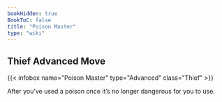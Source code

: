 ```yaml
---
bookHidden: true
BookToC: false
title: "Poison Master"
type: "wiki"
---
```

## Thief Advanced Move
{{< infobox name="Poison Master" type="Advanced" class="Thief" >}}

After you’ve used a poison once it’s no longer dangerous for you to use.